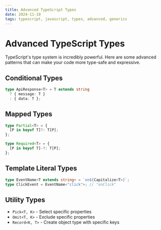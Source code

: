 ```yaml
---
title: Advanced TypeScript Types
date: 2024-11-10
tags: typescript, javascript, types, advanced, generics
---
```


# Advanced TypeScript Types

TypeScript's type system is incredibly powerful. Here are some advanced patterns that can make your code more type-safe and expressive.

## Conditional Types

```typescript
type ApiResponse<T> = T extends string 
  ? { message: T }
  : { data: T };
```

## Mapped Types

```typescript
type Partial<T> = {
  [P in keyof T]?: T[P];
};

type Required<T> = {
  [P in keyof T]-?: T[P];
};
```

## Template Literal Types

```typescript
type EventName<T extends string> = `on${Capitalize<T>}`;
type ClickEvent = EventName<"click">; // "onClick"
```

## Utility Types

- `Pick<T, K>` - Select specific properties
- `Omit<T, K>` - Exclude specific properties
- `Record<K, T>` - Create object type with specific keys
